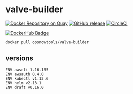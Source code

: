 # valve-builder

[![Docker Repository on Quay](https://quay.io/repository/opsnow-tools/valve-builder/status "Docker Repository on Quay")](https://quay.io/repository/opsnow-tools/valve-builder)
[![GitHub release](https://img.shields.io/github/release/opsnow-tools/valve-builder.svg)](https://github.com/opsnow-tools/valve-builder/releases)
[![CircleCI](https://circleci.com/gh/opsnow-tools/valve-builder.svg?style=svg)](https://circleci.com/gh/opsnow-tools/valve-builder)

[![DockerHub Badge](http://dockeri.co/image/opsnowtools/valve-builder)](https://hub.docker.com/r/opsnowtools/valve-builder/)

```bash
docker pull opsnowtools/valve-builder
```

## versions

```
ENV awscli 1.16.155
ENV awsauth 0.4.0
ENV kubectl v1.13.6
ENV helm v2.13.1
ENV draft v0.16.0
```

